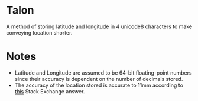 # Talon
A method of storing latitude and longitude in 4 unicode8 characters to make
conveying location shorter.

# Notes
* Latitude and Longitude are assumed to be 64-bit floating-point numbers since
  their accuracy is dependent on the number of decimals stored.
* The accuracy of the location stored is accurate to 11mm according to
  [this](http://gis.stackexchange.com/questions/8650/how-to-measure-the-accuracy-of-latitude-and-longitude)
  Stack Exchange answer.
